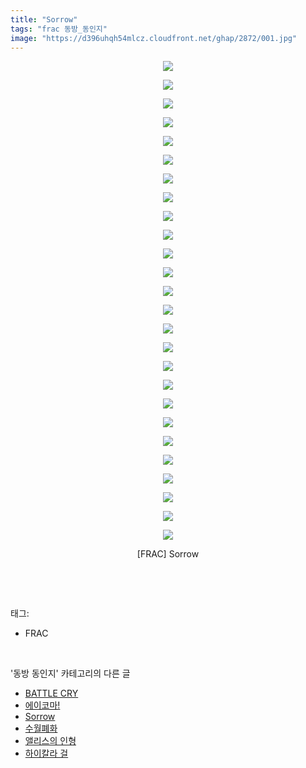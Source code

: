 ```yaml
---
title: "Sorrow"
tags: "frac 동방_동인지"
image: "https://d396uhqh54mlcz.cloudfront.net/ghap/2872/001.jpg"
---
```

<div class="article">
<p style="text-align: center; clear: none; float: none;"><img src="{{ site.imgserver7 }}/ghap/2872/001.jpg"/></p>
<p style="text-align: center; clear: none; float: none;"><img src="{{ site.imgserver7 }}/ghap/2872/002.jpg"/></p>
<p style="text-align: center; clear: none; float: none;"><img src="{{ site.imgserver7 }}/ghap/2872/003.jpg"/></p>
<p style="text-align: center; clear: none; float: none;"><img src="{{ site.imgserver7 }}/ghap/2872/004.jpg"/></p>
<p style="text-align: center; clear: none; float: none;"><img src="{{ site.imgserver7 }}/ghap/2872/005.jpg"/></p>
<p style="text-align: center; clear: none; float: none;"><img src="{{ site.imgserver7 }}/ghap/2872/006.jpg"/></p>
<p style="text-align: center; clear: none; float: none;"><img src="{{ site.imgserver7 }}/ghap/2872/007.jpg"/></p>
<p style="text-align: center; clear: none; float: none;"><img src="{{ site.imgserver7 }}/ghap/2872/008.jpg"/></p>
<p style="text-align: center; clear: none; float: none;"><img src="{{ site.imgserver7 }}/ghap/2872/009.jpg"/></p>
<p style="text-align: center; clear: none; float: none;"><img src="{{ site.imgserver7 }}/ghap/2872/010.jpg"/></p>
<p style="text-align: center; clear: none; float: none;"><img src="{{ site.imgserver7 }}/ghap/2872/011.jpg"/></p>
<p style="text-align: center; clear: none; float: none;"><img src="{{ site.imgserver7 }}/ghap/2872/012.jpg"/></p>
<p style="text-align: center; clear: none; float: none;"><img src="{{ site.imgserver7 }}/ghap/2872/013.jpg"/></p>
<p style="text-align: center; clear: none; float: none;"><img src="{{ site.imgserver7 }}/ghap/2872/014.jpg"/></p>
<p style="text-align: center; clear: none; float: none;"><img src="{{ site.imgserver7 }}/ghap/2872/015.jpg"/></p>
<p style="text-align: center; clear: none; float: none;"><img src="{{ site.imgserver7 }}/ghap/2872/016.jpg"/></p>
<p style="text-align: center; clear: none; float: none;"><img src="{{ site.imgserver7 }}/ghap/2872/017.jpg"/></p>
<p style="text-align: center; clear: none; float: none;"><img src="{{ site.imgserver7 }}/ghap/2872/018.jpg"/></p>
<p style="text-align: center; clear: none; float: none;"><img src="{{ site.imgserver7 }}/ghap/2872/019.jpg"/></p>
<p style="text-align: center; clear: none; float: none;"><img src="{{ site.imgserver7 }}/ghap/2872/020.jpg"/></p>
<p style="text-align: center; clear: none; float: none;"><img src="{{ site.imgserver7 }}/ghap/2872/021.jpg"/></p>
<p style="text-align: center; clear: none; float: none;"><img src="{{ site.imgserver7 }}/ghap/2872/022.jpg"/></p>
<p style="text-align: center; clear: none; float: none;"><img src="{{ site.imgserver7 }}/ghap/2872/023.jpg"/></p>
<p style="text-align: center; clear: none; float: none;"><img src="{{ site.imgserver7 }}/ghap/2872/024.jpg"/></p>
<p style="text-align: center; clear: none; float: none;"><img src="{{ site.imgserver7 }}/ghap/2872/025.jpg"/></p>
<p style="text-align: center; clear: none; float: none;"><img src="{{ site.imgserver7 }}/ghap/2872/026.jpg"/></p>
<p style="text-align: center; clear: none; float: none;">[FRAC] Sorrow</p>
<p><br/></p>
</div><br/>
<div class="tagTrail">
<p>태그: </p>
<ul>
<li>FRAC</li>
</ul>
</div><br/>
<div class="another">
<p>'동방 동인지' 카테고리의 다른 글</p>
<ul>
<li><a href="/ghap_2874">BATTLE CRY</a></li>
<li><a href="/ghap_2873">에이코마!</a></li>
<li><a href="/ghap_2872">Sorrow</a></li>
<li><a href="/ghap_2871">수월폐화</a></li>
<li><a href="/ghap_2870">앨리스의 인형</a></li>
<li><a href="/ghap_2869">하이칼라 걸</a></li>
</ul>
</div><br/>
<div class="cb_module cb_fluid">
<div class="cb_wrt cb_profile">
</div><!-- commentList close -->
</div><br/>
